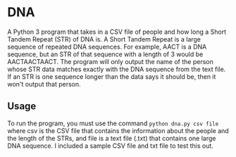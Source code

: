 # DNA
A Python 3 program that takes in a CSV file of people and how long a Short Tandem Repeat (STR) of DNA is. A Short Tandem Repeat is a large sequence of repeated DNA sequences. For example, AACT is a DNA sequence, but an STR of that sequence with a length of 3 would be AACTAACTAACT. The program will only output the name of the person whose STR data matches exactly with the DNA sequence from the text file. If an STR is one sequence longer than the data says it should be, then it won't output that person.

## Usage
To run the program, you must use the command `python dna.py csv file` where csv is the CSV file that contains the information about the people and the length of the STRs, and file is a text file (.txt) that contains one large DNA sequence. I included a sample CSV file and txt file to test this out.
